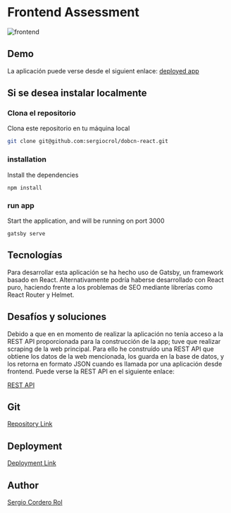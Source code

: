 # Frontend Assessment
![frontend](https://res.cloudinary.com/drcjcovjy/image/upload/v1568943437/misc/front_nzjoba.png)

## Demo

La aplicación puede verse desde el siguient enlace: [deployed app](https://xenodochial-jennings-fdbaf9.netlify.com/)


## Si se desea instalar localmente

### Clona el repositorio

Clona este repositorio en tu máquina local

```bash
git clone git@github.com:sergiocrol/dobcn-react.git
```

### installation

Install the dependencies

```
npm install
```

### run app

Start the application, and will be running on port 3000

```
gatsby serve
```

## Tecnologías

Para desarrollar esta aplicación se ha hecho uso de Gatsby, un framework basado en React.
Alternativamente podría haberse desarrollado con React puro, haciendo frente a los problemas de SEO mediante librerías como React Router y Helmet.

## Desafíos y soluciones

Debido a que en en momento de realizar la aplicación no tenía acceso a la REST API proporcionada para la construcción de la app; tuve que realizar scraping de la web principal. Para ello he construído una REST API que obtiene los datos de la web mencionada, los guarda en la base de datos, y los retorna en formato JSON cuando es llamada por una aplicación desde frontend.
Puede verse la REST API en el siguiente enlace:

[REST API](https://github.com/sergiocrol/dobcn-back)


## Git

[Repository Link](https://github.com/sergiocrol/dobcn-react)

## Deployment

[Deployment Link](https://xenodochial-jennings-fdbaf9.netlify.com/)

## Author

[Sergio Cordero Rol](https://github.com/sergiocrol)
